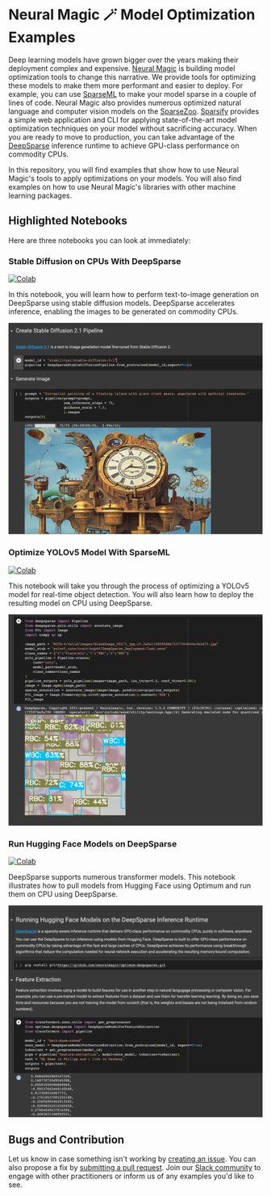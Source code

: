 # Neural Magic 🪄 Model Optimization Examples 

Deep learning models have grown bigger over the years making their deployment complex and expensive. [Neural Magic](https://github.com/neuralmagic) 
is building model optimization tools to change this narrative.  We provide tools for optimizing these models to make them more 
performant and easier to deploy. For example, you can use [SparseML](https://github.com/neuralmagic/sparseml) to
make your model sparse in a couple of lines of code. Neural Magic also provides numerous optimized natural language and computer  vision models on the
[SparseZoo](https://sparsezoo.neuralmagic.com/). [Sparsify](https://github.com/neuralmagic/sparsify)
provides a simple web application and CLI for applying state-of-the-art model optimization techniques on your model without 
sacrificing accuracy. When you are ready to move to production, you can take advantage of the [DeepSparse](https://github.com/neuralmagic/deepsparse) 
inference runtime to achieve GPU-class performance on commodity CPUs. 

In this repository, you will find examples that show how to use Neural Magic's tools to apply optimizations on your models.
You will also find examples on how to use Neural Magic's libraries with other machine learning packages. 

## Highlighted Notebooks 
Here are three notebooks you can look at immediately: 

### Stable Diffusion on CPUs With DeepSparse
[![Colab](https://colab.research.google.com/assets/colab-badge.svg)](https://colab.research.google.com/github/neuralmagic/notebooks/blob/main/notebooks/deepsparse-stable-diffusion/notebook.ipynb)

In this notebook, you will learn how to perform text-to-image generation on DeepSparse using stable diffusion models. 
DeepSparse accelerates inference, enabling the images to be generated on commodity CPUs. 

![Stable diffusion notebook](images/stable.png)

### Optimize YOLOv5 Model With SparseML
[![Colab](https://colab.research.google.com/assets/colab-badge.svg)](https://colab.research.google.com/github/neuralmagic/examples/blob/main/notebooks/yolov5-custom-data/yolov5_custom_data.ipynb)

This notebook will take you through the process of optimizing a YOLOv5 model for real-time object detection. You will also 
learn how to deploy the resulting model on CPU using DeepSparse. 

![YOLOv5 notebook](images/yolov5.png)
### Run Hugging Face Models on DeepSparse
[![Colab](https://colab.research.google.com/assets/colab-badge.svg)](https://colab.research.google.com/github/neuralmagic/notebooks/blob/main/notebooks/optimum-deepsparse/optimum-deepsparse.ipynb)

DeepSparse supports numerous transformer models. This notebook illustrates how to pull models from Hugging Face using 
Optimum and run them on CPU using DeepSparse. 

![Optimum notebook](images/optimum.png)

## Bugs and Contribution 
Let us know in case something isn't working by [creating an issue](https://github.com/neuralmagic/examples/issues). You 
can also propose a fix by [submitting a pull request](https://github.com/neuralmagic/examples/pulls). Join our 
[Slack community](https://join.slack.com/t/discuss-neuralmagic/shared_invite/zt-q1a1cnvo-YBoICSIw3L1dmQpjBeDurQ) to 
engage with other practitioners or inform us of any examples you'd like to see. 